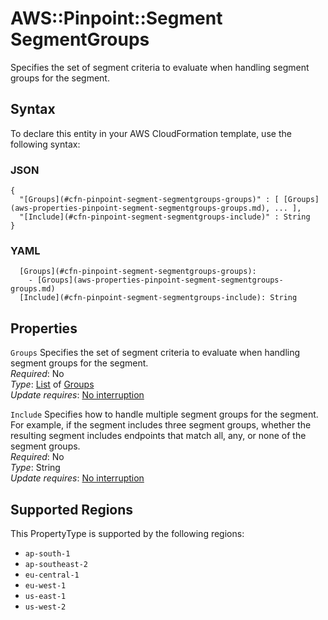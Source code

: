 # AWS::Pinpoint::Segment SegmentGroups<a name="aws-properties-pinpoint-segment-segmentgroups"></a>

Specifies the set of segment criteria to evaluate when handling segment groups for the segment\.

## Syntax<a name="aws-properties-pinpoint-segment-segmentgroups-syntax"></a>

To declare this entity in your AWS CloudFormation template, use the following syntax:

### JSON<a name="aws-properties-pinpoint-segment-segmentgroups-syntax.json"></a>

```
{
  "[Groups](#cfn-pinpoint-segment-segmentgroups-groups)" : [ [Groups](aws-properties-pinpoint-segment-segmentgroups-groups.md), ... ],
  "[Include](#cfn-pinpoint-segment-segmentgroups-include)" : String
}
```

### YAML<a name="aws-properties-pinpoint-segment-segmentgroups-syntax.yaml"></a>

```
  [Groups](#cfn-pinpoint-segment-segmentgroups-groups): 
    - [Groups](aws-properties-pinpoint-segment-segmentgroups-groups.md)
  [Include](#cfn-pinpoint-segment-segmentgroups-include): String
```

## Properties<a name="aws-properties-pinpoint-segment-segmentgroups-properties"></a>

`Groups`  <a name="cfn-pinpoint-segment-segmentgroups-groups"></a>
Specifies the set of segment criteria to evaluate when handling segment groups for the segment\.  
*Required*: No  
*Type*: [List](aws-properties-pinpoint-segment-segmentgroups-groups.md) of [Groups](aws-properties-pinpoint-segment-segmentgroups-groups.md)  
*Update requires*: [No interruption](https://docs.aws.amazon.com/AWSCloudFormation/latest/UserGuide/using-cfn-updating-stacks-update-behaviors.html#update-no-interrupt)

`Include`  <a name="cfn-pinpoint-segment-segmentgroups-include"></a>
Specifies how to handle multiple segment groups for the segment\. For example, if the segment includes three segment groups, whether the resulting segment includes endpoints that match all, any, or none of the segment groups\.  
*Required*: No  
*Type*: String  
*Update requires*: [No interruption](https://docs.aws.amazon.com/AWSCloudFormation/latest/UserGuide/using-cfn-updating-stacks-update-behaviors.html#update-no-interrupt)

## Supported Regions

This PropertyType is supported by the following regions:

- `ap-south-1`
- `ap-southeast-2`
- `eu-central-1`
- `eu-west-1`
- `us-east-1`
- `us-west-2`
